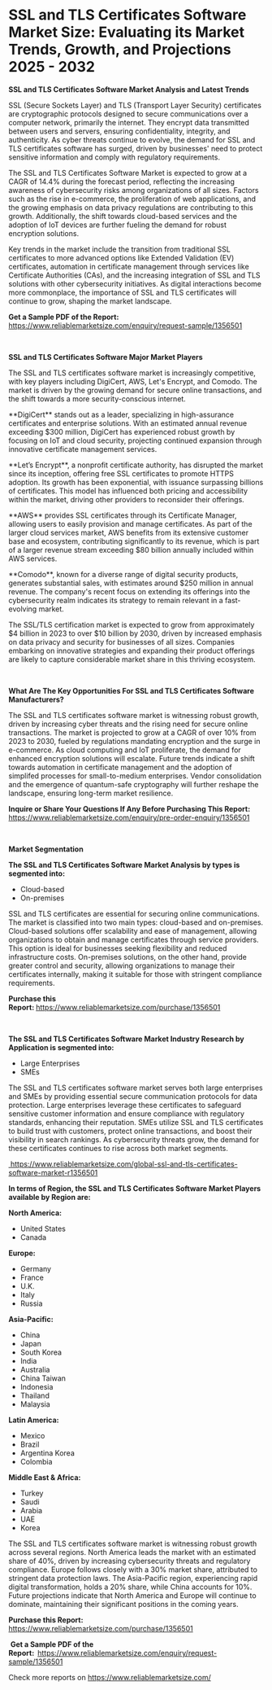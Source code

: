 <p><h1>SSL and TLS Certificates Software Market Size: Evaluating its Market Trends, Growth, and Projections 2025 - 2032</h1></p><p><strong>SSL and TLS Certificates Software Market Analysis and Latest Trends</strong></p>
<p><p>SSL (Secure Sockets Layer) and TLS (Transport Layer Security) certificates are cryptographic protocols designed to secure communications over a computer network, primarily the internet. They encrypt data transmitted between users and servers, ensuring confidentiality, integrity, and authenticity. As cyber threats continue to evolve, the demand for SSL and TLS certificates software has surged, driven by businesses' need to protect sensitive information and comply with regulatory requirements.</p><p>The SSL and TLS Certificates Software Market is expected to grow at a CAGR of 14.4% during the forecast period, reflecting the increasing awareness of cybersecurity risks among organizations of all sizes. Factors such as the rise in e-commerce, the proliferation of web applications, and the growing emphasis on data privacy regulations are contributing to this growth. Additionally, the shift towards cloud-based services and the adoption of IoT devices are further fueling the demand for robust encryption solutions.</p><p>Key trends in the market include the transition from traditional SSL certificates to more advanced options like Extended Validation (EV) certificates, automation in certificate management through services like Certificate Authorities (CAs), and the increasing integration of SSL and TLS solutions with other cybersecurity initiatives. As digital interactions become more commonplace, the importance of SSL and TLS certificates will continue to grow, shaping the market landscape.</p></p>
<p><strong>Get a Sample PDF of the Report:&nbsp;</strong> <a href="https://www.reliablemarketsize.com/enquiry/request-sample/1356501?utm_campaign=3176&utm_medium=2&utm_source=Github&utm_content=ia&utm_term=11032025&utm_id=ssl-and-tls-certificates-software">https://www.reliablemarketsize.com/enquiry/request-sample/1356501</a></p>
<p>&nbsp;</p>
<p><strong>SSL and TLS Certificates Software Major Market Players</strong></p>
<p><p>The SSL and TLS certificates software market is increasingly competitive, with key players including DigiCert, AWS, Let's Encrypt, and Comodo. The market is driven by the growing demand for secure online transactions, and the shift towards a more security-conscious internet.</p><p>**DigiCert** stands out as a leader, specializing in high-assurance certificates and enterprise solutions. With an estimated annual revenue exceeding $300 million, DigiCert has experienced robust growth by focusing on IoT and cloud security, projecting continued expansion through innovative certificate management services.</p><p>**Let’s Encrypt**, a nonprofit certificate authority, has disrupted the market since its inception, offering free SSL certificates to promote HTTPS adoption. Its growth has been exponential, with issuance surpassing billions of certificates. This model has influenced both pricing and accessibility within the market, driving other providers to reconsider their offerings.</p><p>**AWS** provides SSL certificates through its Certificate Manager, allowing users to easily provision and manage certificates. As part of the larger cloud services market, AWS benefits from its extensive customer base and ecosystem, contributing significantly to its revenue, which is part of a larger revenue stream exceeding $80 billion annually included within AWS services.</p><p>**Comodo**, known for a diverse range of digital security products, generates substantial sales, with estimates around $250 million in annual revenue. The company's recent focus on extending its offerings into the cybersecurity realm indicates its strategy to remain relevant in a fast-evolving market.</p><p>The SSL/TLS certification market is expected to grow from approximately $4 billion in 2023 to over $10 billion by 2030, driven by increased emphasis on data privacy and security for businesses of all sizes. Companies embarking on innovative strategies and expanding their product offerings are likely to capture considerable market share in this thriving ecosystem.</p></p>
<p>&nbsp;</p>
<p><strong>What Are The Key Opportunities For SSL and TLS Certificates Software Manufacturers?</strong></p>
<p><p>The SSL and TLS certificates software market is witnessing robust growth, driven by increasing cyber threats and the rising need for secure online transactions. The market is projected to grow at a CAGR of over 10% from 2023 to 2030, fueled by regulations mandating encryption and the surge in e-commerce. As cloud computing and IoT proliferate, the demand for enhanced encryption solutions will escalate. Future trends indicate a shift towards automation in certificate management and the adoption of simplifed processes for small-to-medium enterprises. Vendor consolidation and the emergence of quantum-safe cryptography will further reshape the landscape, ensuring long-term market resilience.</p></p>
<p><strong>Inquire or Share Your Questions If Any Before Purchasing This Report:</strong> <a href="https://www.reliablemarketsize.com/enquiry/pre-order-enquiry/1356501?utm_campaign=3176&utm_medium=2&utm_source=Github&utm_content=ia&utm_term=11032025&utm_id=ssl-and-tls-certificates-software">https://www.reliablemarketsize.com/enquiry/pre-order-enquiry/1356501</a></p>
<p>&nbsp;</p>
<p><strong>Market Segmentation</strong></p>
<p><strong>The SSL and TLS Certificates Software Market Analysis by types is segmented into:</strong></p>
<p><ul><li>Cloud-based</li><li>On-premises</li></ul></p>
<p><p>SSL and TLS certificates are essential for securing online communications. The market is classified into two main types: cloud-based and on-premises. Cloud-based solutions offer scalability and ease of management, allowing organizations to obtain and manage certificates through service providers. This option is ideal for businesses seeking flexibility and reduced infrastructure costs. On-premises solutions, on the other hand, provide greater control and security, allowing organizations to manage their certificates internally, making it suitable for those with stringent compliance requirements.</p></p>
<p><strong>Purchase this Report:&nbsp;</strong><a href="https://www.reliablemarketsize.com/purchase/1356501?utm_campaign=3176&utm_medium=2&utm_source=Github&utm_content=ia&utm_term=11032025&utm_id=ssl-and-tls-certificates-software">https://www.reliablemarketsize.com/purchase/1356501</a></p>
<p>&nbsp;</p>
<p><strong>The SSL and TLS Certificates Software Market Industry Research by Application is segmented into:</strong></p>
<p><ul><li>Large Enterprises</li><li>SMEs</li></ul></p>
<p><p>The SSL and TLS certificates software market serves both large enterprises and SMEs by providing essential secure communication protocols for data protection. Large enterprises leverage these certificates to safeguard sensitive customer information and ensure compliance with regulatory standards, enhancing their reputation. SMEs utilize SSL and TLS certificates to build trust with customers, protect online transactions, and boost their visibility in search rankings. As cybersecurity threats grow, the demand for these certificates continues to rise across both market segments.</p></p>
<p><a href="https://www.reliablemarketsize.com/global-ssl-and-tls-certificates-software-market-r1356501?utm_campaign=3176&utm_medium=2&utm_source=Github&utm_content=ia&utm_term=11032025&utm_id=ssl-and-tls-certificates-software">&nbsp;https://www.reliablemarketsize.com/global-ssl-and-tls-certificates-software-market-r1356501</a></p>
<p><strong>In terms of Region, the SSL and TLS Certificates Software Market Players available by Region are:</strong></p>
<p>
    <p> <strong> North America: </strong>
        <ul>
            <li>United States</li>
            <li>Canada</li>
        </ul>
        </p> 
    <p> <strong> Europe: </strong>
        <ul>
            <li>Germany</li>
            <li>France</li>
            <li>U.K.</li>
            <li>Italy</li>
            <li>Russia</li>
        </ul>
        </p> 
    <p> <strong> Asia-Pacific: </strong>
        <ul>
            <li>China</li>
            <li>Japan</li>
            <li>South Korea</li>
            <li>India</li>
            <li>Australia</li>
            <li>China Taiwan</li>
            <li>Indonesia</li>
            <li>Thailand</li>
            <li>Malaysia</li>
        </ul>
        </p> 
    <p> <strong> Latin America: </strong>
        <ul>
            <li>Mexico</li>
            <li>Brazil</li>
            <li>Argentina Korea</li>
            <li>Colombia</li>
        </ul>
        </p> 
    <p> <strong> Middle East & Africa: </strong>
        <ul>
            <li>Turkey</li>
            <li>Saudi</li>
            <li>Arabia</li>
            <li>UAE</li>
            <li>Korea</li>
        </ul>
    </p>
    </p>
<p><p>The SSL and TLS certificates software market is witnessing robust growth across several regions. North America leads the market with an estimated share of 40%, driven by increasing cybersecurity threats and regulatory compliance. Europe follows closely with a 30% market share, attributed to stringent data protection laws. The Asia-Pacific region, experiencing rapid digital transformation, holds a 20% share, while China accounts for 10%. Future projections indicate that North America and Europe will continue to dominate, maintaining their significant positions in the coming years.</p></p>
<p><strong>Purchase this Report: </strong><a href="https://www.reliablemarketsize.com/purchase/1356501?utm_campaign=3176&utm_medium=2&utm_source=Github&utm_content=ia&utm_term=11032025&utm_id=ssl-and-tls-certificates-software">https://www.reliablemarketsize.com/purchase/1356501</a></p>
<p>&nbsp;<strong>Get a Sample PDF of the Report:&nbsp;&nbsp;</strong><a href="https://www.reliablemarketsize.com/enquiry/request-sample/1356501?utm_campaign=3176&utm_medium=2&utm_source=Github&utm_content=ia&utm_term=11032025&utm_id=ssl-and-tls-certificates-software">https://www.reliablemarketsize.com/enquiry/request-sample/1356501</a></p>
<p><strong></strong></p>
<p>Check more reports on <a href="https://www.reliablemarketsize.com/?utm_campaign=3176&utm_medium=2&utm_source=Github&utm_content=ia&utm_term=11032025&utm_id=ssl-and-tls-certificates-software">https://www.reliablemarketsize.com/</a></p>